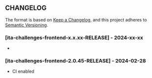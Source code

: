 ## CHANGELOG

The format is based on [Keep a Changelog](https://keepachangelog.com/en/1.0.0/),
and this project adheres to [Semantic Versioning](https://semver.org/spec/v2.0.0.html). 

### [ita-challenges-frontend-x.x.xx-RELEASE] - 2024-xx-xx
*

### [ita-challenges-frontend-2.0.45-RELEASE] - 2024-02-28
* CI enabled
